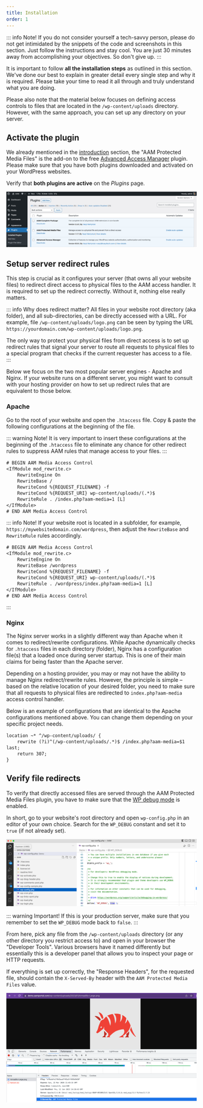 ```yaml
---
title: Installation
order: 1
---
```


::: info Note!
If you do not consider yourself a tech-savvy person, please do not get intimidated by the snippets of the code and screenshots in this section. Just follow the instructions and stay cool. You are just 30 minutes away from accomplishing your objectives. So don't give up.
:::

It is important to follow **all the installation steps** as outlined in this section. We've done our best to explain in greater detail every single step and why it is required. Please take your time to read it all through and truly understand what you are doing.

Please also note that the material below focuses on defining access controls to files that are located in the `/wp-content/uploads` directory. However, with the same approach, you can set up any directory on your server.

## Activate the plugin

We already mentioned in the [introduction](/plugin/protected-media-files/) section, the "AAM Protected Media Files" is the add-on to the free [Advanced Access Manager](https://wordpress.org/plugins/advanced-access-manager/) plugin. Please make sure that you have both plugins downloaded and activated on your WordPress websites.

Verify that **both plugins are active** on the _Plugins_ page.

![AAM Installed Plugins](./assets/aam-installed-plugins.png)

## Setup server redirect rules

This step is crucial as it configures your server (that owns all your website files) to redirect direct access to physical files to the AAM access handler. It is required to set up the redirect correctly. Without it, nothing else really matters.

::: info Why does redirect matter?
All files in your website root directory (aka folder), and all sub-directories, can be directly accessed with a URL. For example, file `/wp-content/uploads/logo.png` can be seen by typing the URL `https://yourdomain.com/wp-content/uploads/logo.png`.

The only way to protect your physical files from direct access is to set up redirect rules that signal your server to route all requests to physical files to a special program that checks if the current requester has access to a file.
:::

Below we focus on the two most popular server engines - Apache and Nginx. If your website runs on a different server, you might want to consult with your hosting provider on how to set up redirect rules that are equivalent to those below.

### Apache
Go to the root of your website and open the `.htaccess` file. Copy & paste the following configurations at the beginning of the file.

::: warning Note!
It is very important to insert these configurations at the beginning of the `.htaccess` file to eliminate any chance for other redirect rules to suppress AAM rules that manage access to your files.
:::

```htaccess
# BEGIN AAM Media Access Control
<IfModule mod_rewrite.c>
	RewriteEngine On
	RewriteBase /
	RewriteCond %{REQUEST_FILENAME} -f
	RewriteCond %{REQUEST_URI} wp-content/uploads/(.*)$
	RewriteRule . /index.php?aam-media=1 [L]
</IfModule>
# END AAM Media Access Control
```
::: info Note!
If your website root is located in a subfolder, for example, `https://mywebsitedomain.com/wordpress`, then adjust the `RewriteBase` and `RewriteRule` rules accordingly.
```htaccess
# BEGIN AAM Media Access Control
<IfModule mod_rewrite.c>
	RewriteEngine On
	RewriteBase /wordpress
	RewriteCond %{REQUEST_FILENAME} -f
	RewriteCond %{REQUEST_URI} wp-content/uploads/(.*)$
	RewriteRule . /wordpress/index.php?aam-media=1 [L]
</IfModule>
# END AAM Media Access Control
```
:::

### Nginx

The Nginx server works in a slightly different way than Apache when it comes to redirect/rewrite configurations. While Apache dynamically checks for `.htaccess` files in each directory (folder), Nginx has a configuration file(s) that a loaded once during server startup. This is one of their main claims for being faster than the Apache server.

Depending on a hosting provider, you may or may not have the ability to manage Nginx redirect/rewrite rules. However, the principle is simple – based on the relative location of your desired folder, you need to make sure that all requests to physical files are redirected to `index.php?aam-media` access control handler.

Below is an example of configurations that are identical to the Apache configurations mentioned above. You can change them depending on your specific project needs.

```nginx
location ~* ^/wp-content/uploads/ {
	rewrite (?i)^(/wp-content/uploads/.*)$ /index.php?aam-media=$1 last;
	return 307;
}
```

## Verify file redirects

To verify that directly accessed files are served through the AAM Protected Media Files plugin, you have to make sure that the [WP debug mode](https://wordpress.org/documentation/article/debugging-in-wordpress/) is enabled.

In short, go to your website's root directory and open `wp-config.php` in an editor of your own choice. Search for the `WP_DEBUG` constant and set it to `true` (if not already set).

![WP Debug Mode](./assets/wp-debug-mode.png)

::: warning Important!
If this is your production server, make sure that you remember to set the `WP_DEBUG` mode back to `false`.
:::

From here, pick any file from the `/wp-content/uploads` directory (or any other directory you restrict access to) and open in your browser the "Developer Tools". Various browsers have it named differently but essentially this is a developer panel that allows you to inspect your page or HTTP requests.

If everything is set up correctly, the "Response Headers", for the requested file, should contain the `X-Served-By` header with the `AAM Protected Media Files` value.

![Verify File Served](./assets/aam-custom-debug-header.png)